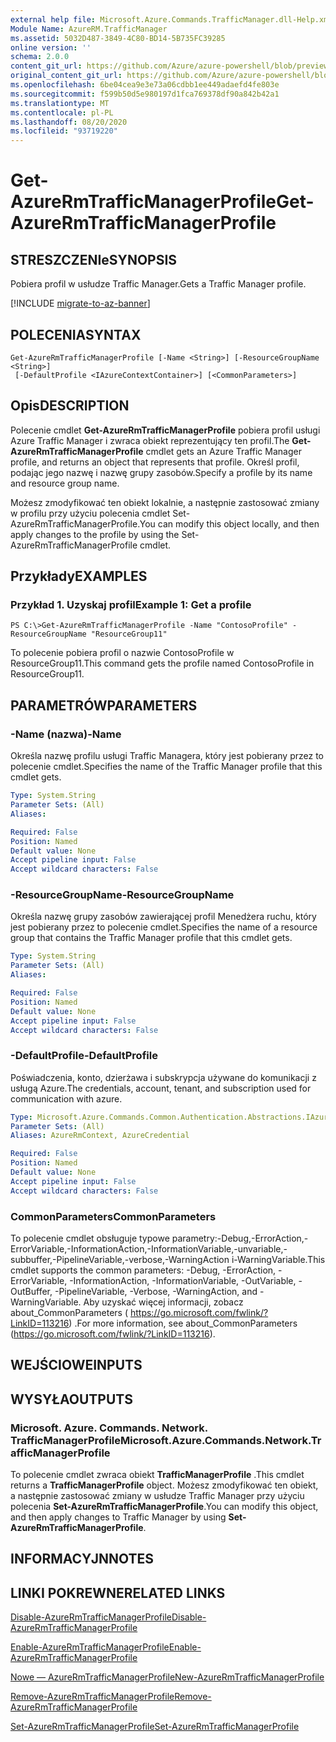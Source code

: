 ```yaml
---
external help file: Microsoft.Azure.Commands.TrafficManager.dll-Help.xml
Module Name: AzureRM.TrafficManager
ms.assetid: 5032D487-3849-4C80-BD14-5B735FC39285
online version: ''
schema: 2.0.0
content_git_url: https://github.com/Azure/azure-powershell/blob/preview/src/ResourceManager/TrafficManager/Commands.TrafficManager2/help/Get-AzureRmTrafficManagerProfile.md
original_content_git_url: https://github.com/Azure/azure-powershell/blob/preview/src/ResourceManager/TrafficManager/Commands.TrafficManager2/help/Get-AzureRmTrafficManagerProfile.md
ms.openlocfilehash: 6be04cea9e3e73a06cdbb1ee449adaefd4fe803e
ms.sourcegitcommit: f599b50d5e980197d1fca769378df90a842b42a1
ms.translationtype: MT
ms.contentlocale: pl-PL
ms.lasthandoff: 08/20/2020
ms.locfileid: "93719220"
---
```

# <span data-ttu-id="0419b-101">Get-AzureRmTrafficManagerProfile</span><span class="sxs-lookup"><span data-stu-id="0419b-101">Get-AzureRmTrafficManagerProfile</span></span>

## <span data-ttu-id="0419b-102">STRESZCZENIe</span><span class="sxs-lookup"><span data-stu-id="0419b-102">SYNOPSIS</span></span>
<span data-ttu-id="0419b-103">Pobiera profil w usłudze Traffic Manager.</span><span class="sxs-lookup"><span data-stu-id="0419b-103">Gets a Traffic Manager profile.</span></span>

[!INCLUDE [migrate-to-az-banner](../../includes/migrate-to-az-banner.md)]

## <span data-ttu-id="0419b-104">POLECENIA</span><span class="sxs-lookup"><span data-stu-id="0419b-104">SYNTAX</span></span>

```
Get-AzureRmTrafficManagerProfile [-Name <String>] [-ResourceGroupName <String>]
 [-DefaultProfile <IAzureContextContainer>] [<CommonParameters>]
```

## <span data-ttu-id="0419b-105">Opis</span><span class="sxs-lookup"><span data-stu-id="0419b-105">DESCRIPTION</span></span>
<span data-ttu-id="0419b-106">Polecenie cmdlet **Get-AzureRmTrafficManagerProfile** pobiera profil usługi Azure Traffic Manager i zwraca obiekt reprezentujący ten profil.</span><span class="sxs-lookup"><span data-stu-id="0419b-106">The **Get-AzureRmTrafficManagerProfile** cmdlet gets an Azure Traffic Manager profile, and returns an object that represents that profile.</span></span>
<span data-ttu-id="0419b-107">Określ profil, podając jego nazwę i nazwę grupy zasobów.</span><span class="sxs-lookup"><span data-stu-id="0419b-107">Specify a profile by its name and resource group name.</span></span>

<span data-ttu-id="0419b-108">Możesz zmodyfikować ten obiekt lokalnie, a następnie zastosować zmiany w profilu przy użyciu polecenia cmdlet Set-AzureRmTrafficManagerProfile.</span><span class="sxs-lookup"><span data-stu-id="0419b-108">You can modify this object locally, and then apply changes to the profile by using the Set-AzureRmTrafficManagerProfile cmdlet.</span></span>

## <span data-ttu-id="0419b-109">Przykłady</span><span class="sxs-lookup"><span data-stu-id="0419b-109">EXAMPLES</span></span>

### <span data-ttu-id="0419b-110">Przykład 1. Uzyskaj profil</span><span class="sxs-lookup"><span data-stu-id="0419b-110">Example 1: Get a profile</span></span>
```
PS C:\>Get-AzureRmTrafficManagerProfile -Name "ContosoProfile" -ResourceGroupName "ResourceGroup11"
```

<span data-ttu-id="0419b-111">To polecenie pobiera profil o nazwie ContosoProfile w ResourceGroup11.</span><span class="sxs-lookup"><span data-stu-id="0419b-111">This command gets the profile named ContosoProfile in ResourceGroup11.</span></span>

## <span data-ttu-id="0419b-112">PARAMETRÓW</span><span class="sxs-lookup"><span data-stu-id="0419b-112">PARAMETERS</span></span>

### <span data-ttu-id="0419b-113">-Name (nazwa)</span><span class="sxs-lookup"><span data-stu-id="0419b-113">-Name</span></span>
<span data-ttu-id="0419b-114">Określa nazwę profilu usługi Traffic Managera, który jest pobierany przez to polecenie cmdlet.</span><span class="sxs-lookup"><span data-stu-id="0419b-114">Specifies the name of the Traffic Manager profile that this cmdlet gets.</span></span>

```yaml
Type: System.String
Parameter Sets: (All)
Aliases: 

Required: False
Position: Named
Default value: None
Accept pipeline input: False
Accept wildcard characters: False
```

### <span data-ttu-id="0419b-115">-ResourceGroupName</span><span class="sxs-lookup"><span data-stu-id="0419b-115">-ResourceGroupName</span></span>
<span data-ttu-id="0419b-116">Określa nazwę grupy zasobów zawierającej profil Menedżera ruchu, który jest pobierany przez to polecenie cmdlet.</span><span class="sxs-lookup"><span data-stu-id="0419b-116">Specifies the name of a resource group that contains the Traffic Manager profile that this cmdlet gets.</span></span>

```yaml
Type: System.String
Parameter Sets: (All)
Aliases: 

Required: False
Position: Named
Default value: None
Accept pipeline input: False
Accept wildcard characters: False
```

### <span data-ttu-id="0419b-117">-DefaultProfile</span><span class="sxs-lookup"><span data-stu-id="0419b-117">-DefaultProfile</span></span>
<span data-ttu-id="0419b-118">Poświadczenia, konto, dzierżawa i subskrypcja używane do komunikacji z usługą Azure.</span><span class="sxs-lookup"><span data-stu-id="0419b-118">The credentials, account, tenant, and subscription used for communication with azure.</span></span>

```yaml
Type: Microsoft.Azure.Commands.Common.Authentication.Abstractions.IAzureContextContainer
Parameter Sets: (All)
Aliases: AzureRmContext, AzureCredential

Required: False
Position: Named
Default value: None
Accept pipeline input: False
Accept wildcard characters: False
```

### <span data-ttu-id="0419b-119">CommonParameters</span><span class="sxs-lookup"><span data-stu-id="0419b-119">CommonParameters</span></span>
<span data-ttu-id="0419b-120">To polecenie cmdlet obsługuje typowe parametry:-Debug,-ErrorAction,-ErrorVariable,-InformationAction,-InformationVariable,-unvariable,-subbuffer,-PipelineVariable,-verbose,-WarningAction i-WarningVariable.</span><span class="sxs-lookup"><span data-stu-id="0419b-120">This cmdlet supports the common parameters: -Debug, -ErrorAction, -ErrorVariable, -InformationAction, -InformationVariable, -OutVariable, -OutBuffer, -PipelineVariable, -Verbose, -WarningAction, and -WarningVariable.</span></span> <span data-ttu-id="0419b-121">Aby uzyskać więcej informacji, zobacz about_CommonParameters ( https://go.microsoft.com/fwlink/?LinkID=113216) .</span><span class="sxs-lookup"><span data-stu-id="0419b-121">For more information, see about_CommonParameters (https://go.microsoft.com/fwlink/?LinkID=113216).</span></span>

## <span data-ttu-id="0419b-122">WEJŚCIOWE</span><span class="sxs-lookup"><span data-stu-id="0419b-122">INPUTS</span></span>

## <span data-ttu-id="0419b-123">WYSYŁA</span><span class="sxs-lookup"><span data-stu-id="0419b-123">OUTPUTS</span></span>

### <span data-ttu-id="0419b-124">Microsoft. Azure. Commands. Network. TrafficManagerProfile</span><span class="sxs-lookup"><span data-stu-id="0419b-124">Microsoft.Azure.Commands.Network.TrafficManagerProfile</span></span>
<span data-ttu-id="0419b-125">To polecenie cmdlet zwraca obiekt **TrafficManagerProfile** .</span><span class="sxs-lookup"><span data-stu-id="0419b-125">This cmdlet returns a **TrafficManagerProfile** object.</span></span>
<span data-ttu-id="0419b-126">Możesz zmodyfikować ten obiekt, a następnie zastosować zmiany w usłudze Traffic Manager przy użyciu polecenia **Set-AzureRmTrafficManagerProfile**.</span><span class="sxs-lookup"><span data-stu-id="0419b-126">You can modify this object, and then apply changes to Traffic Manager by using **Set-AzureRmTrafficManagerProfile**.</span></span>

## <span data-ttu-id="0419b-127">INFORMACYJN</span><span class="sxs-lookup"><span data-stu-id="0419b-127">NOTES</span></span>

## <span data-ttu-id="0419b-128">LINKI POKREWNE</span><span class="sxs-lookup"><span data-stu-id="0419b-128">RELATED LINKS</span></span>

[<span data-ttu-id="0419b-129">Disable-AzureRmTrafficManagerProfile</span><span class="sxs-lookup"><span data-stu-id="0419b-129">Disable-AzureRmTrafficManagerProfile</span></span>](./Disable-AzureRmTrafficManagerProfile.md)

[<span data-ttu-id="0419b-130">Enable-AzureRmTrafficManagerProfile</span><span class="sxs-lookup"><span data-stu-id="0419b-130">Enable-AzureRmTrafficManagerProfile</span></span>](./Enable-AzureRmTrafficManagerProfile.md)

[<span data-ttu-id="0419b-131">Nowe — AzureRmTrafficManagerProfile</span><span class="sxs-lookup"><span data-stu-id="0419b-131">New-AzureRmTrafficManagerProfile</span></span>](./New-AzureRmTrafficManagerProfile.md)

[<span data-ttu-id="0419b-132">Remove-AzureRmTrafficManagerProfile</span><span class="sxs-lookup"><span data-stu-id="0419b-132">Remove-AzureRmTrafficManagerProfile</span></span>](./Remove-AzureRmTrafficManagerProfile.md)

[<span data-ttu-id="0419b-133">Set-AzureRmTrafficManagerProfile</span><span class="sxs-lookup"><span data-stu-id="0419b-133">Set-AzureRmTrafficManagerProfile</span></span>](./Set-AzureRmTrafficManagerProfile.md)


